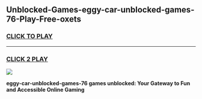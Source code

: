 
## Unblocked-Games-eggy-car-unblocked-games-76-Play-Free-oxets
<h3>
<a href="https://premium76.site?title=eggy-car-unblocked-games-76&ref=12A">CLICK TO PLAY</a></h3>
<hr>

<h3>
<a href="https://premium76.site?title=eggy-car-unblocked-games-76&ref=12A">CLICK 2 PLAY</a>
  
</h3>

<a href="https://premium76.site?title=eggy-car-unblocked-games-76&ref=12A"><img src="https://clearcache.store/games.png"></a>


**eggy-car-unblocked-games-76 games unblocked: Your Gateway to Fun and Accessible Online Gaming**
